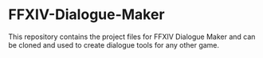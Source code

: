 # FFXIV-Dialogue-Maker
This repository contains the project files for FFXIV Dialogue Maker and can be cloned and used to create dialogue tools for any other game.
